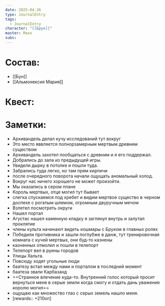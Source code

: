 ```yaml
---
date: 2025-04-26
type: JournalEntry
tags:
  - JournalEntry
character: "[[Брук]]"
master: Махо
subs:
---
```

# Состав:
- [[Бун]]
- [[Альмонексия Мария]]
# Квест:

# Заметки:
- Архивандель делал кучу исследований тут вокруг
- Это место яввляется полнорзамерным мертвым древним существом
- Архивандель захотел пообщаться с древним и я его поддержал.
- Добрались до зала из предыдущей игры.
- Увидели дырку в потолке и пошли туда.
- Забрались туда легко, но там прям кирпичи
- после очередного поворота начали ощущать аномальный холод.
- Вокруг нас ничего хорошего не может произойти.
- Мы оказались в сером плане
- Король мертвых, отце могил тут бывает
- слегка спускаемся под хребет и видим мертвое существо в черном доспехе с рогатым шлемом, огромным двуручным мечом
- Взлетел посмотреть округи
- Нашел портал
- Агустас нашел каменную кладку я заглянул внутрь и залутал проклятие
- члены культа начинают видеть кошмары с Бруком в главных ролях
- Победили противника и зашли поглубже в данж, тут тренировочная комната с кучей мертвых, они буд-то казнены
- казненных отмолил и пошли в телепорт
- Телепорт вел в руины городов
- Улицы Хальта.
- Повсюду ходят угольные люди
- баатезу встал между нами и порталом в последний момент
- баатеза звали Карбазанд
- ==Странное влечение куда-то. Внутренний голос который просит вернуться меня в серые земли когда смогу и отдать дань уважения королю могил==
- ощущаю как множество глаз с серых земель нашло меня.
- [rewards:: +210оп]